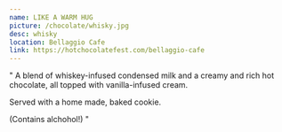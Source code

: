 ```yaml
---
name: LIKE A WARM HUG
picture: /chocolate/whisky.jpg
desc: whisky
location: Bellaggio Cafe
link: https://hotchocolatefest.com/bellaggio-cafe
---
```


"
A blend of whiskey-infused condensed milk and a creamy and rich hot chocolate, all topped with vanilla-infused cream.

Served with a home made, baked cookie.

(Contains alchohol!)
"
